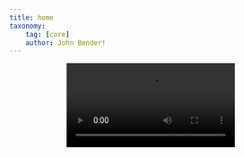 ```yaml
---
title: home
taxonomy:
    tag: [core]
    author: John Bender!
---
```


<center>
<div id="video-viewport">
    <video autobuffer autoplay preload loop>
        <source id=mp4 src="Website_Logo.mp4" type="video/mp4" />
    </video>
</div>
<!-- <video autobuffer autoplay loop> -->
  <!-- <source id=mp4 src="Website_Logo.mp4" type="video/mp4" /> -->
<!-- </video> -->
<br></br>
<br></br>
</center>
